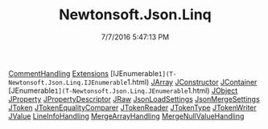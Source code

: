 ﻿---
title: Newtonsoft.Json.Linq
date: 7/7/2016 5:47:13 PM
---

[CommentHandling](T-Newtonsoft.Json.Linq.CommentHandling.html)
[Extensions](T-Newtonsoft.Json.Linq.Extensions.html)
[IJEnumerable`1](T-Newtonsoft.Json.Linq.IJEnumerable`1.html)
[JArray](T-Newtonsoft.Json.Linq.JArray.html)
[JConstructor](T-Newtonsoft.Json.Linq.JConstructor.html)
[JContainer](T-Newtonsoft.Json.Linq.JContainer.html)
[JEnumerable`1](T-Newtonsoft.Json.Linq.JEnumerable`1.html)
[JObject](T-Newtonsoft.Json.Linq.JObject.html)
[JProperty](T-Newtonsoft.Json.Linq.JProperty.html)
[JPropertyDescriptor](T-Newtonsoft.Json.Linq.JPropertyDescriptor.html)
[JRaw](T-Newtonsoft.Json.Linq.JRaw.html)
[JsonLoadSettings](T-Newtonsoft.Json.Linq.JsonLoadSettings.html)
[JsonMergeSettings](T-Newtonsoft.Json.Linq.JsonMergeSettings.html)
[JToken](T-Newtonsoft.Json.Linq.JToken.html)
[JTokenEqualityComparer](T-Newtonsoft.Json.Linq.JTokenEqualityComparer.html)
[JTokenReader](T-Newtonsoft.Json.Linq.JTokenReader.html)
[JTokenType](T-Newtonsoft.Json.Linq.JTokenType.html)
[JTokenWriter](T-Newtonsoft.Json.Linq.JTokenWriter.html)
[JValue](T-Newtonsoft.Json.Linq.JValue.html)
[LineInfoHandling](T-Newtonsoft.Json.Linq.LineInfoHandling.html)
[MergeArrayHandling](T-Newtonsoft.Json.Linq.MergeArrayHandling.html)
[MergeNullValueHandling](T-Newtonsoft.Json.Linq.MergeNullValueHandling.html)
